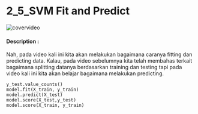 # 2_5_SVM Fit and Predict

![covervideo](http://bit.ly/makeaicovervideo)

#### **Description :**
Nah, pada video kali ini kita akan melakukan bagaimana caranya fitting dan predicting data. Kalau, pada video sebelumnya kita telah membahas terkait bagaimana splitting datanya berdasarkan training dan testing tapi pada video kali ini kita akan belajar bagaimana melakukan predicting. 

```
y_test.value_counts()
model.fit(X_train, y_train)
model.predict(X_test)
model.score(X_test,y_test)
model.score(X_train, y_train)
```
